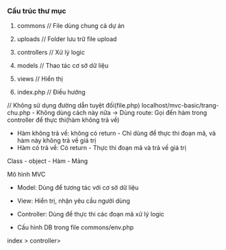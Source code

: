 ### Cấu trúc thư mục

1. commons // File dùng chung cả dự án
2. uploads // Folder lưu trữ file upload

3. controllers // Xử lý logic
4. models // Thao tác cơ sở dữ liệu
5. views // Hiển thị
6. index.php // Điều hướng


// Không sử dụng đường dẫn tuyệt đối(file.php)
localhost/mvc-basic/trang-chu.php - Không dùng cách này nữa
-> Dùng route: Gọi đến hàm trong controller để thực thi(hàm không trả về)
- Hàm không trả về: không có return - Chỉ dùng để thực thi đoạn mã, và hàm này không trả về giá trị
- Hàm có trả về: Có return - Thực thi đoạn mã và trả về giá trị

Class - object - Hàm - Mảng


Mô hình MVC 
- Model: Dùng để tương tác với cơ sở dữ liệu
- View: Hiển trị, nhận yêu cầu người dùng
- Controller: Dùng để thực thi các đoạn mã xử lý logic


- Cấu hình DB trong file commons/env.php

index > controller>